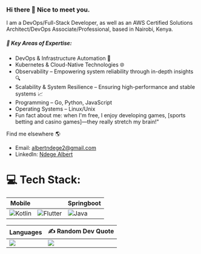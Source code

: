 ### Hi there 👋 Nice to meet you.

I am a DevOps/Full-Stack Developer, as well as an AWS Certified Solutions Architect/DevOps Associate/Professional, based in Nairobi, Kenya.


##### 🚀 Key Areas of Expertise:
- DevOps & Infrastructure Automation 🤖
- Kubernetes & Cloud-Native Technologies 🌐
- Observability – Empowering system reliability through in-depth insights 🔍
- Scalability & System Resilience – Ensuring high-performance and stable systems 📈
- Programming – Go, Python, JavaScript
- Operating Systems – Linux/Unix
- Fun fact about me: when I'm free, I enjoy developing games, [sports betting and casino games]—they really stretch my brain!"

  
Find me elsewhere 🌎

- Email: [albertndege2@gmail.com](mailto:albertndege2@gmail.com)
- LinkedIn: [Ndege Albert](https://www.linkedin.com/in/ndege-albert-136178155/)


# 💻 Tech Stack:
| Mobile |  | Springboot |  
| ------ | ------ | ------ |
| ![Kotlin](https://img.shields.io/badge/kotlin-%230095D5.svg?style=for-the-badge&logo=kotlin&logoColor=white) | ![Flutter](https://img.shields.io/badge/Flutter-%2302569B.svg?style=for-the-badge&logo=Flutter&logoColor=white) | ![Java](https://img.shields.io/badge/java-%23ED8B00.svg?style=for-the-badge&logo=java&logoColor=white) |  


| Languages | ✍️ Random Dev Quote |
| ------ | ------ |
| ![](https://github-readme-stats.vercel.app/api/top-langs/?username=robert-muriithi&theme=dark&hide_border=false&include_all_commits=true&count_private=true&layout=compact) | ![](https://quotes-github-readme.vercel.app/api?type=horizontal&theme=radical) |


